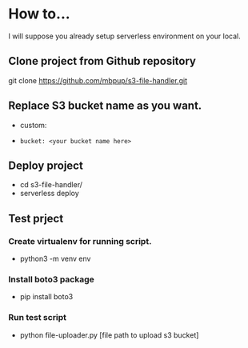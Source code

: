 # How to...

I will suppose you already setup serverless environment on your local.

## Clone project from Github repository

git clone https://github.com/mbpup/s3-file-handler.git

## Replace S3 bucket name as you want.
- custom:
-     bucket: <your bucket name here>

## Deploy project
- cd s3-file-handler/
- serverless deploy

## Test prject

### Create virtualenv for running script.
 - python3 -m venv env

### Install boto3 package
 - pip install boto3

### Run test script
 - python file-uploader.py [file path to upload s3 bucket]